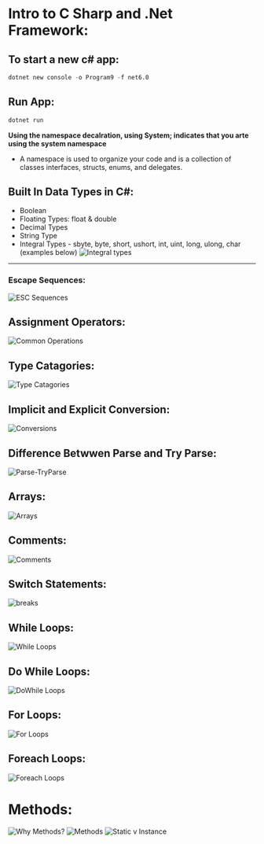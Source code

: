 # Intro to C Sharp and .Net Framework:

## To start a new c# app:
```s 
dotnet new console -o Program9 -f net6.0
```
## Run App:
```s 
dotnet run 

```

**Using the namespace decalration, using System; indicates that you arte using the system namespace**
- A namespace is used to organize your code and is a collection of classes interfaces, structs, enums, and delegates.

## Built In Data Types in C#:
* Boolean
* Floating Types: float & double
* Decimal Types
* String Type
* Integral Types - sbyte, byte, short, ushort, int, uint, long, ulong, char (examples below)
![Integral types](./assets/intg.png)
***    
### Escape Sequences:
![ESC Sequences](./assets/esc.png)

## Assignment Operators:
![Common Operations](./assets/opt.png)

## Type Catagories:
![Type Catagories](./assets/typ.png)

## Implicit and Explicit Conversion:
![Conversions](./assets/conv.png)

## Difference Betwwen Parse and Try Parse:
![Parse-TryParse](./assets/prs.png)

## Arrays:
![Arrays](./assets/array.png)

## Comments: 
![Comments](./assets/comm.png)

## Switch Statements:
![breaks](./assets/brk.png)

## While Loops:
![While Loops](./assets/while.png)
## Do While Loops:
![DoWhile Loops](./assets/dowhile.png)

## For Loops:
![For Loops](./assets/for.png)
## Foreach Loops:
![Foreach Loops](./assets/foreach.png)

# Methods:
![Why Methods?](./assets/whym.png)
![Methods](./assets/methods.png)
![Static v Instance](./assets/stvin.png)
